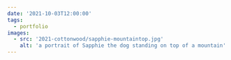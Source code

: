 ```yaml
---
date: '2021-10-03T12:00:00'
tags:
  - portfolio
images:
  - src: '2021-cottonwood/sapphie-mountaintop.jpg'
    alt: 'a portrait of Sapphie the dog standing on top of a mountain'
---
```


